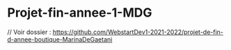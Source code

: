 ﻿# Projet-fin-annee-1-MDG
// Voir dossier : https://github.com/WebstartDev1-2021-2022/projet-de-fin-d-annee-boutique-MarinaDeGaetani

